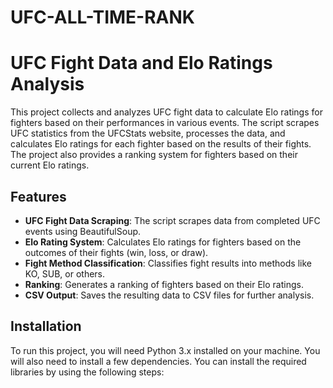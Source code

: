 # UFC-ALL-TIME-RANK

# UFC Fight Data and Elo Ratings Analysis

This project collects and analyzes UFC fight data to calculate Elo ratings for fighters based on their performances in various events. The script scrapes UFC statistics from the UFCStats website, processes the data, and calculates Elo ratings for each fighter based on the results of their fights. The project also provides a ranking system for fighters based on their current Elo ratings.

## Features

- **UFC Fight Data Scraping**: The script scrapes data from completed UFC events using BeautifulSoup.
- **Elo Rating System**: Calculates Elo ratings for fighters based on the outcomes of their fights (win, loss, or draw).
- **Fight Method Classification**: Classifies fight results into methods like KO, SUB, or others.
- **Ranking**: Generates a ranking of fighters based on their Elo ratings.
- **CSV Output**: Saves the resulting data to CSV files for further analysis.

## Installation

To run this project, you will need Python 3.x installed on your machine. You will also need to install a few dependencies. You can install the required libraries by using the following steps:


